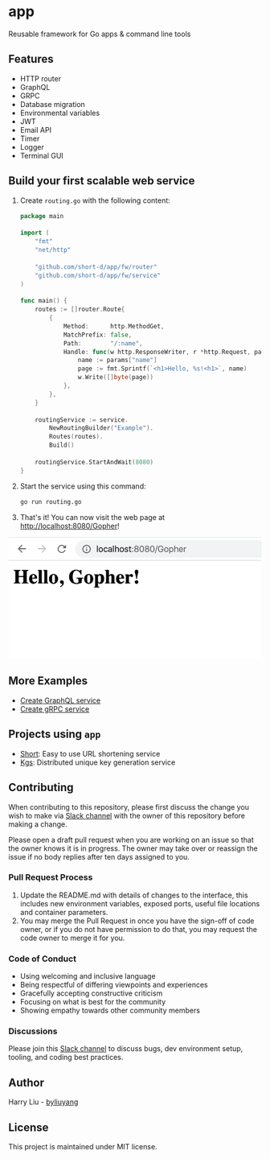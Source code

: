 # app
Reusable framework for Go apps & command line tools

## Features

- HTTP router
- GraphQL
- GRPC
- Database migration
- Environmental variables
- JWT
- Email API
- Timer
- Logger
- Terminal GUI

## Build your first scalable web service

1. Create `routing.go` with the following content:

    ```go
    package main
    
    import (
    	"fmt"
    	"net/http"
    
    	"github.com/short-d/app/fw/router"
    	"github.com/short-d/app/fw/service"
    )
    
    func main() {
    	routes := []router.Route{
    		{
    			Method:      http.MethodGet,
    			MatchPrefix: false,
    			Path:        "/:name",
    			Handle: func(w http.ResponseWriter, r *http.Request, params router.Params) {
    				name := params["name"]
    				page := fmt.Sprintf(`<h1>Hello, %s!<h1>`, name)
    				w.Write([]byte(page))
    			},
    		},
    	}
    
    	routingService := service.
    		NewRoutingBuilder("Example").
    		Routes(routes).
    		Build()
	
    	routingService.StartAndWait(8080)
    }
    ```

2. Start the service using this command:

    ```bash
    go run routing.go
    ```

3. That's it! You can now visit the web page at [http://localhost:8080/Gopher](http://localhost:8080/Gopher)!

![](doc/example/routing.png)

## More Examples

- [Create GraphQL service](example/graphql/main.go)
- [Create gRPC service](example/grpc)

## Projects using `app`

- [Short](https://short-d.com/r/code): Easy to use URL shortening service
- [Kgs](https://short-d.com/r/kgs): Distributed unique key generation service

## Contributing

When contributing to this repository, please first discuss the change you wish
to make via [Slack channel](https://short-d.com/r/slack) with the owner
of this repository before making a change.

Please open a draft pull request when you are working on an issue so that the
owner knows it is in progress. The owner may take over or reassign the issue if no
body replies after ten days assigned to you.

### Pull Request Process

1. Update the README.md with details of changes to the interface, this includes
   new environment variables, exposed ports, useful file locations and container
   parameters.
1. You may merge the Pull Request in once you have the sign-off of code owner,
   or if you do not have permission to do that, you may request the code owner
   to merge it for you.

### Code of Conduct

- Using welcoming and inclusive language
- Being respectful of differing viewpoints and experiences
- Gracefully accepting constructive criticism
- Focusing on what is best for the community
- Showing empathy towards other community members

### Discussions

Please join this [Slack channel](https://short-d.com/r/slack) to
discuss bugs, dev environment setup, tooling, and coding best practices.

## Author
Harry Liu - [byliuyang](https://github.com/byliuyang)

## License
This project is maintained under MIT license.
